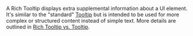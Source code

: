 A Rich Tooltip displays extra supplemental information about a UI element. It's similar to the "standard" [Tooltip](/components/tooltip) but is intended to be used for more complex or structured content instead of simple text. More details are outlined in [Rich Tooltip vs. Tooltip](#rich-tooltip-vs-tooltip).
